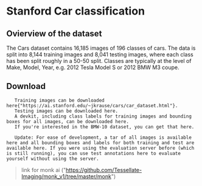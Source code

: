 # Stanford Car classification
##  Ovierview of the dataset
  The Cars dataset contains 16,185 images of 196 classes of cars. The data is split into 8,144 training images and 8,041 testing images, where each class has been split roughly in a 50-50 split. Classes are typically at the level of Make, Model, Year, e.g. 2012 Tesla Model S or 2012 BMW M3 coupe.
  
  
  
 ## Download
       Training images can be downloaded here{"https://ai.stanford.edu/~jkrause/cars/car_dataset.html"}.
       Testing images can be downloaded here.
       A devkit, including class labels for training images and bounding boxes for all images, can be downloaded here.
       If you're interested in the BMW-10 dataset, you can get that here.

       Update: For ease of development, a tar of all images is available here and all bounding boxes and labels for both training and test are available here. If you were using the evaluation server before (which is still running), you can use test annotations here to evaluate yourself without using the server.

>link for monk ai  ("https://github.com/Tessellate-Imaging/monk_v1/tree/master/monk")
